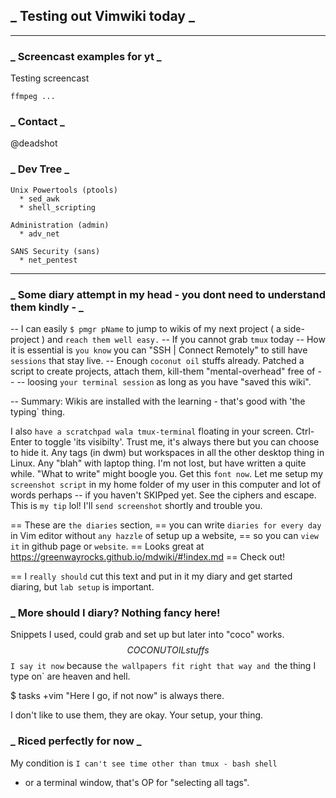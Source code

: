 ##  _ Testing out Vimwiki today _
----
### _ Screencast examples for yt _
Testing screencast

    ffmpeg ...
    

### _ Contact _
@deadshot

### _ Dev Tree _

    Unix Powertools (ptools)
      * sed_awk
      * shell_scripting

    Administration (admin)
      * adv_net

    SANS Security (sans)
      * net_pentest
----

### _ Some diary attempt in my head - you dont need to understand them kindly - _

-- I can easily `$ pmgr pName` to jump to wikis of my next project ( a side-project ) and `reach them well easy.`
-- If you cannot grab `tmux` today
-- How it is essential is `you know` you  can "SSH | Connect Remotely" to still have `sessions` that stay live.
-- Enough `coconut oil` stuffs already. Patched a script to create projects, attach them, kill-them "mental-overhead" free of --
-- loosing `your terminal session` as long as you have "saved this wiki".

-- Summary: Wikis are installed with the learning - that's good with 'the typing` thing.

I also `have a scratchpad wala tmux-terminal` floating in your screen.
Ctrl-Enter to toggle 'its visibilty'. Trust me, it's always there but you can choose to hide it.
Any tags (in dwm) but workspaces in all the other desktop thing in Linux. Any "blah" with laptop thing.
I'm not lost, but have written a quite while.
"What to write" might boogle you. Get this `font now`.
Let me setup my `screenshot script` in my home folder of my user in this computer and lot of words perhaps --
if you haven't SKIPped yet.
See the ciphers and escape. This is `my tip` lol! I'll `send screenshot` shortly and trouble you.

== These are `the diaries` section,
== you can write `diaries for every day` in Vim editor without `any hazzle` of setup up a website,
== so you can `view it` in github page or `website`.
== Looks great at https://greenwayrocks.github.io/mdwiki/#!index.md == Check out!

== I `really should` cut this text and put in it my diary and get started diaring, but `lab setup` is important.

### _ More should I diary? Nothing fancy here!

Snippets I used, could grab and set up but later into "coco" works. $$ COCONUT OIL stuffs $$
`I say it now` because `the wallpapers fit right that way and `the thing I type on` are heaven and hell.

$ tasks +vim "Here I go, if not now" is always there.

I don't like to use them, they are okay. Your setup, your thing.

### _ Riced perfectly for now _

My condition is `I can't see time other than tmux - bash shell`
- or a terminal window, that's OP for "selecting all tags".
